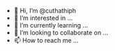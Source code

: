 - 👋 Hi, I’m @cuthathiph
- 👀 I’m interested in ...
- 🌱 I’m currently learning ...
- 💞️ I’m looking to collaborate on ...
- 📫 How to reach me ...

<!---
cuthathiph/cuthathiph is a ✨ special ✨ repository because its `README.md` (this file) appears on your GitHub profile.
You can click the Preview link to take a look at your changes.
--->
